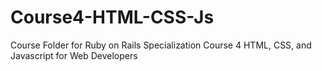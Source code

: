 # Course4-HTML-CSS-Js
Course Folder for Ruby on Rails Specialization Course 4 HTML, CSS, and Javascript for Web Developers
